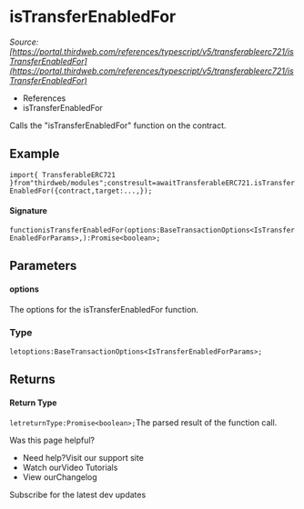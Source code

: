# isTransferEnabledFor

*Source: [https://portal.thirdweb.com/references/typescript/v5/transferableerc721/isTransferEnabledFor](https://portal.thirdweb.com/references/typescript/v5/transferableerc721/isTransferEnabledFor)*

* References
* isTransferEnabledFor

Calls the "isTransferEnabledFor" function on the contract.

## Example

`import{ TransferableERC721 }from"thirdweb/modules";constresult=awaitTransferableERC721.isTransferEnabledFor({contract,target:...,});`
#### Signature

`functionisTransferEnabledFor(options:BaseTransactionOptions<IsTransferEnabledForParams>,):Promise<boolean>;`
## Parameters

#### options

The options for the isTransferEnabledFor function.

### Type

`letoptions:BaseTransactionOptions<IsTransferEnabledForParams>;`
## Returns

#### Return Type

`letreturnType:Promise<boolean>;`The parsed result of the function call.

Was this page helpful?

* Need help?Visit our support site
* Watch ourVideo Tutorials
* View ourChangelog

Subscribe for the latest dev updates

